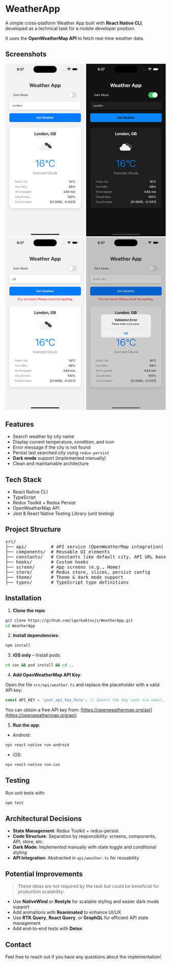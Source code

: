 #  WeatherApp

A simple cross-platform Weather App built with **React Native CLI**, developed as a technical task for a mobile developer position.

It uses the **OpenWeatherMap API** to fetch real-time weather data.

##  Screenshots

<div align="center">
  <img src="src/assets/screenshot1.png" width="250" alt="Simulator Screenshot 1" />
  <img src="src/assets/screenshot2.png" width="250" alt="Simulator Screenshot 2" />
  <img src="src/assets/screenshot3.png" width="250" alt="Simulator Screenshot 3" />
  <img src="src/assets/screenshot4.png" width="250" alt="Simulator Screenshot 4" />
</div>

##  Features

-  Search weather by city name
-  Display current temperature, condition, and icon
-  Error message if the city is not found
-  Persist last searched city using `redux-persist`
-  **Dark mode** support (implemented manually)
-  Clean and maintainable architecture

##  Tech Stack

- React Native CLI
- TypeScript
- Redux Toolkit + Redux Persist
- OpenWeatherMap API
- Jest & React Native Testing Library (unit testing)

##  Project Structure

<pre>
src/
├── api/         # API service (OpenWeatherMap integration)
├── components/  # Reusable UI elements
├── constants/   # Constants like default city, API URL base
├── hooks/       # Custom hooks
├── screen/      # App screens (e.g., Home)
├── store/       # Redux store, slices, persist config
├── theme/       # Theme & dark mode support
├── types/       # TypeScript type definitions
</pre>

##  Installation

1. **Clone the repo**:

```bash
git clone https://github.com/igorkaktusjs/WeatherApp.git
cd WeatherApp
```

2. **Install dependencies**:

```bash
npm install
```

3. **iOS only** – Install pods:

```bash
cd ios && pod install && cd ..
```

4. **Add OpenWeatherMap API Key**:

Open the file `src/api/weather.ts` and replace the placeholder with a valid API key:

```ts
const API_KEY = 'your_api_key_here'; // Insert the key sent via email, or use your own verified key
```

You can obtain a free API key from: [https://openweathermap.org/api](https://openweathermap.org/api)

5. **Run the app**:

- Android:

```bash
npx react-native run-android
```

- iOS:

```bash
npx react-native run-ios
```

##  Testing

Run unit tests with:

```bash
npm test
```

##  Architectural Decisions

- **State Management**: Redux Toolkit + redux-persist
- **Code Structure**: Separation by responsibility: screens, components, API, store, etc.
- **Dark Mode**: Implemented manually with state toggle and conditional styling
- **API Integration**: Abstracted in `api/weather.ts` for reusability

##  Potential Improvements

> These ideas are not required by the task but could be beneficial for production scalability:

-  Use **NativeWind** or **Restyle** for scalable styling and easier dark mode support
-  Add animations with **Reanimated** to enhance UI/UX
-  Use **RTK Query**, **React Query**, or **GraphQL** for efficient API state management
-  Add end-to-end tests with **Detox**

##  Contact

Feel free to reach out if you have any questions about the implementation!
